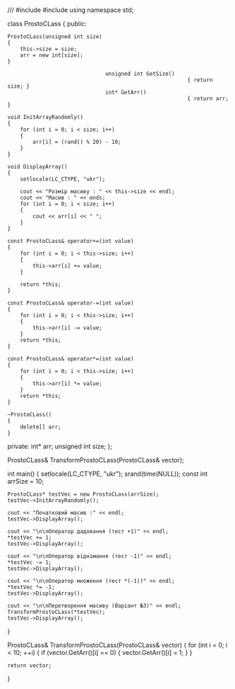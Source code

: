 #
///
#include <iostream>
#include <ctime>
using namespace std;

class ProstoCLass
{
public:
    
    ProstoCLass(unsigned int size)
    {
        this->size = size;
        arr = new int[size];
    }
    
                                   unsigned int GetSize()
                                                             { return size; }
                                   int* GetArr()
                                                             { return arr; }

    void InitArrayRandomly()
    {
        for (int i = 0; i < size; i++)
        {
            arr[i] = (rand() % 20) - 10;
        }
    }
    
    void DisplayArray()
    {
        setlocale(LC_CTYPE, "ukr");
        
        cout << "Розмiр масиву : " << this->size << endl;
        cout << "Масив : " << ends;
        for (int i = 0; i < size; i++)
        {
            cout << arr[i] << " ";
        }
    }

    const ProstoCLass& operator+=(int value)
    {
        for (int i = 0; i < this->size; i++)
        {
            this->arr[i] += value;
        }

        return *this;
    }

    const ProstoCLass& operator-=(int value)
    {
        for (int i = 0; i < this->size; i++)
        {
            this->arr[i] -= value;
        }
        return *this;
    }

    const ProstoCLass& operator*=(int value)
    {
        for (int i = 0; i < this->size; i++)
        {
            this->arr[i] *= value;
        }
        return *this;
    }

    ~ProstoCLass()
    {
        delete[] arr;
    }
private:
    int* arr;
    unsigned int size;
};


ProstoCLass& TransformProstoCLass(ProstoCLass& vector);

int main()
{
    setlocale(LC_CTYPE, "ukr");
    srand(time(NULL));
    const int arrSize = 10;

    ProstoCLass* testVec = new ProstoCLass(arrSize);
    testVec->InitArrayRandomly();

    cout << "Початковий масив :" << endl;
    testVec->DisplayArray();

    cout << "\n\nОператор дадовання (тест +1)" << endl;
    *testVec += 1;
    testVec->DisplayArray();

    cout << "\n\nОператор вiднiмання (тест -1)" << endl;
    *testVec -= 1;
    testVec->DisplayArray();

    cout << "\n\nОператор множення (тест *(-1))" << endl;
    *testVec *= -1;
    testVec->DisplayArray();

    cout << "\n\nПеретворення масиву (Варiант №3)" << endl;
    TransformProstoCLass(*testVec);
    testVec->DisplayArray();
}

ProstoCLass& TransformProstoCLass(ProstoCLass& vector)
{
    for (int i = 0; i < 10; ++i)
    {
        if (vector.GetArr()[i] == 0)
        {
            vector.GetArr()[i] = 1;
        }
    }

    return vector;
}
